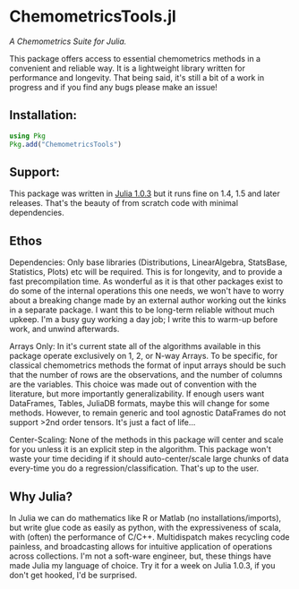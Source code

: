 # ChemometricsTools.jl

*A Chemometrics Suite for Julia.*

This package offers access to essential chemometrics methods in a convenient and reliable way. It is a lightweight library written for performance and longevity. That being said, it's still a bit of a work in progress and if you find any bugs please make an issue!

## Installation:
```julia
using Pkg
Pkg.add("ChemometricsTools")
```

## Support:
This package was written in [Julia 1.0.3](https://julialang.org/) but it runs fine on 1.4, 1.5 and later releases. That's the beauty of from scratch code with minimal dependencies.

## Ethos
Dependencies: Only base libraries (Distributions, LinearAlgebra, StatsBase, Statistics, Plots) etc will be required. This is for longevity, and to provide a fast precompilation time. As wonderful as it is that other packages exist to do some of the internal operations this one needs, we won't have to worry about a breaking change made by an external author working out the kinks in a separate package. I want this to be long-term reliable without much upkeep. I'm a busy guy working a day job; I write this to warm-up before work, and unwind afterwards.

Arrays Only: In it's current state all of the algorithms available in this package operate exclusively on 1, 2, or N-way Arrays. To be specific, for classical chemometrics methods the format of input arrays should be such that the number of rows are the observations, and the number of columns are the variables. This choice was made out of convention with the literature, but more importantly generalizability. If enough users want DataFrames, Tables, JuliaDB formats, maybe this will change for some methods. However, to remain generic and tool agnostic DataFrames do not support >2nd order tensors. It's just a fact of life...

Center-Scaling: None of the methods in this package will center and scale for you unless it is an explicit step in the algorithm. This package won't waste your time deciding if it should auto-center/scale large chunks of data every-time you do a regression/classification. That's up to the user.

## Why Julia?
In Julia we can do mathematics like R or Matlab (no installations/imports), but write glue code as easily as python, with the expressiveness of scala, with (often) the performance of C/C++. Multidispatch makes recycling code painless, and broadcasting allows for intuitive application of operations across collections. I'm not a soft-ware engineer, but, these things have made Julia my language of choice. Try it for a week on Julia 1.0.3, if you don't get hooked, I'd be surprised.
